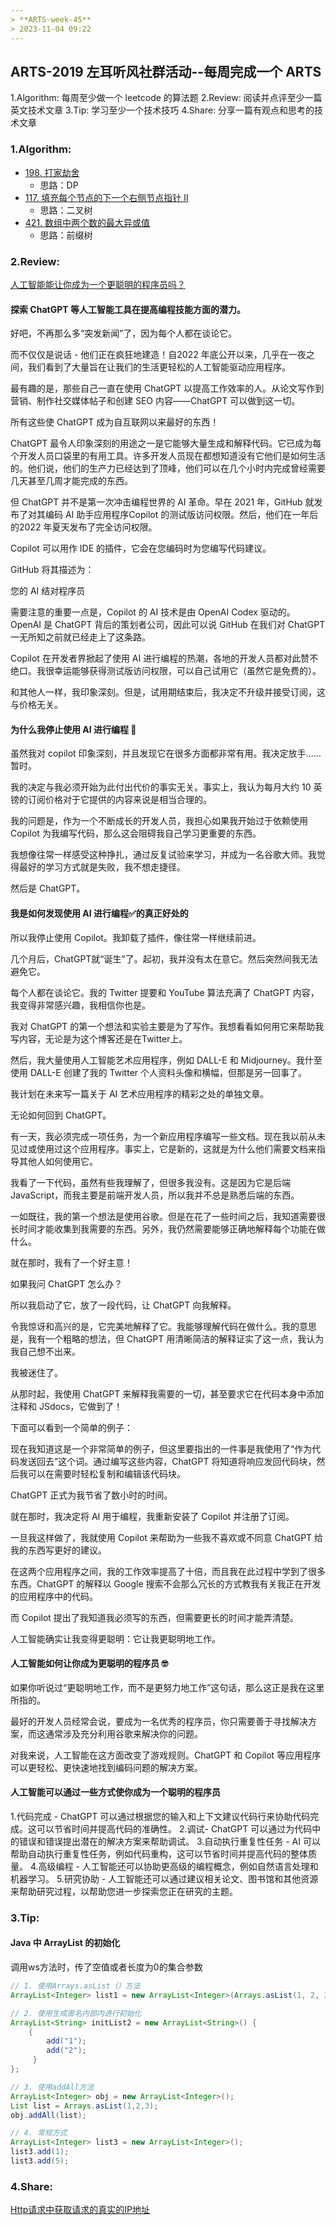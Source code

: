 ```yaml
---
> **ARTS-week-45**
> 2023-11-04 09:22
---
```



## ARTS-2019 左耳听风社群活动--每周完成一个 ARTS
1.Algorithm: 每周至少做一个 leetcode 的算法题
2.Review: 阅读并点评至少一篇英文技术文章
3.Tip: 学习至少一个技术技巧
4.Share: 分享一篇有观点和思考的技术文章

### 1.Algorithm:

- [198. 打家劫舍](https://leetcode.cn/problems/house-robber/submissions/479115869/)  
    + 思路：DP
- [117. 填充每个节点的下一个右侧节点指针 II](https://leetcode.cn/problems/populating-next-right-pointers-in-each-node-ii/submissions/479376289/) 
    + 思路：二叉树
- [421. 数组中两个数的最大异或值](https://leetcode.cn/problems/maximum-xor-of-two-numbers-in-an-array/submissions/479598128/)  
    + 思路：前缀树

### 2.Review:

[人工智能能让你成为一个更聪明的程序员吗？](https://dev.to/evergrowingdev/can-ai-make-you-a-smarter-programmer-1lbk)

#### 探索 ChatGPT 等人工智能工具在提高编程技能方面的潜力。

好吧，不再那么多“突发新闻”了，因为每个人都在谈论它。

而不仅仅是说话 - 他们正在疯狂地建造！自2022 年底公开以来，几乎在一夜之间，我们看到了大量旨在让我们的生活更轻松的人工智能驱动应用程序。

最有趣的是，那些自己一直在使用 ChatGPT 以提高工作效率的人。从论文写作到营销、制作社交媒体帖子和创建 SEO 内容——ChatGPT 可以做到这一切。

所有这些使 ChatGPT 成为自互联网以来最好的东西！

ChatGPT 最令人印象深刻的用途之一是它能够大量生成和解释代码。它已成为每个开发人员口袋里的有用工具。许多开发人员现在都想知道没有它他们是如何生活的。他们说，他们的生产力已经达到了顶峰，他们可以在几个小时内完成曾经需要几天甚至几周才能完成的东西。

但 ChatGPT 并不是第一次冲击编程世界的 AI 革命。早在 2021 年，GitHub 就发布了对其编码 AI 助手应用程序Copilot 的测试版访问权限。然后，他们在一年后的2022 年夏天发布了完全访问权限。

Copilot 可以用作 IDE 的插件，它会在您编码时为您编写代码建议。

GitHub 将其描述为：

您的 AI 结对程序员

需要注意的重要一点是，Copilot 的 AI 技术是由 OpenAI Codex 驱动的。OpenAI 是 ChatGPT 背后的策划者公司，因此可以说 GitHub 在我们对 ChatGPT 一无所知之前就已经走上了这条路。

Copilot 在开发者界掀起了使用 AI 进行编程的热潮，各地的开发人员都对此赞不绝口。我很幸运能够获得测试版访问权限，可以自己试用它（虽然它是免费的）。

和其他人一样，我印象深刻。但是，试用期结束后，我决定不升级并接受订阅，这与价格无关。

#### 为什么我停止使用 AI 进行编程 📵

虽然我对 copilot 印象深刻，并且发现它在很多方面都非常有用。我决定放手......暂时。

我的决定与我必须开始为此付出代价的事实无关。事实上，我认为每月大约 10 英镑的订阅价格对于它提供的内容来说是相当合理的。

我的问题是，作为一个不断成长的开发人员，我担心如果我开始过于依赖使用 Copilot 为我编写代码，那么这会阻碍我自己学习更重要的东西。

我想像往常一样感受这种挣扎，通过反复试验来学习，并成为一名谷歌大师。我觉得最好的学习方式就是失败，我不想走捷径。

然后是 ChatGPT。

#### 我是如何发现使用 AI 进行编程✅的真正好处的

所以我停止使用 Copilot。我卸载了插件，像往常一样继续前进。

几个月后，ChatGPT就“诞生”了。起初，我并没有太在意它。然后突然间我无法避免它。

每个人都在谈论它。我的 Twitter 提要和 YouTube 算法充满了 ChatGPT 内容，我变得非常感兴趣，我相信你也是。

我对 ChatGPT 的第一个想法和实验主要是为了写作。我想看看如何用它来帮助我写内容，无论是为这个博客还是在Twitter上。

然后，我大量使用人工智能艺术应用程序，例如 DALL-E 和 Midjourney。我什至使用 DALL-E 创建了我的 Twitter 个人资料头像和横幅，但那是另一回事了。

我计划在未来写一篇关于 AI 艺术应用程序的精彩之处的单独文章。

无论如何回到 ChatGPT。

有一天，我必须完成一项任务，为一个新应用程序编写一些文档。现在我以前从未见过或使用过这个应用程序。事实上，它是新的，这就是为什么他们需要文档来指导其他人如何使用它。

我看了一下代码，虽然有些我理解了，但很多我没有。这是因为它是后端 JavaScript，而我主要是前端开发人员，所以我并不总是熟悉后端的东西。

一如既往，我的第一个想法是使用谷歌。但是在花了一些时间之后，我知道需要很长时间才能收集到我需要的东西。另外，我仍然需要能够正确地解释每个功能在做什么。

就在那时，我有了一个好主意！

如果我问 ChatGPT 怎么办？

所以我启动了它，放了一段代码，让 ChatGPT 向我解释。

令我惊讶和高兴的是，它完美地解释了它。我能够理解代码在做什么。我的意思是，我有一个粗略的想法，但 ChatGPT 用清晰简洁的解释证实了这一点，我认为我自己想不出来。

我被迷住了。

从那时起，我使用 ChatGPT 来解释我需要的一切，甚至要求它在代码本身中添加注释和 JSdocs，它做到了！

下面可以看到一个简单的例子：

[](./images/ARTS-week-45-1.png)

现在我知道这是一个非常简单的例子，但这里要指出的一件事是我使用了“作为代码发送回去”这个词。通过编写这些内容，ChatGPT 将知道将响应发回代码块，然后我可以在需要时轻松复制和编辑该代码块。

ChatGPT 正式为我节省了数小时的时间。

就在那时，我决定将 AI 用于编程，我重新安装了 Copilot 并注册了订阅。

一旦我这样做了，我就使用 Copilot 来帮助为一些我不喜欢或不同意 ChatGPT 给我的东西写更好的建议。

在这两个应用程序之间，我的工作效率提高了十倍，而且我在此过程中学到了很多东西。ChatGPT 的解释以 Google 搜索不会那么冗长的方式教我有关我正在开发的应用程序中的代码。

而 Copilot 提出了我知道我必须写的东西，但需要更长的时间才能弄清楚。

人工智能确实让我变得更聪明：它让我更聪明地工作。

#### 人工智能如何让你成为更聪明的程序员 🤓

如果你听说过“更聪明地工作，而不是更努力地工作”这句话，那么这正是我在这里所指的。

最好的开发人员经常会说，要成为一名优秀的程序员，你只需要善于寻找解决方案，而这通常涉及充分利用谷歌来解决你的问题。

对我来说，人工智能在这方面改变了游戏规则。ChatGPT 和 Copilot 等应用程序可以更轻松、更快速地找到编码问题的解决方案。

#### 人工智能可以通过一些方式使你成为一个聪明的程序员

1.代码完成 - ChatGPT 可以通过根据您的输入和上下文建议代码行来协助代码完成。这可以节省时间并提高代码的准确性。
2.调试- ChatGPT 可以通过为代码中的错误和错误提出潜在的解决方案来帮助调试。
3.自动执行重复性任务 - AI 可以帮助自动执行重复性任务，例如代码重构，这可以节省时间并提高代码的整体质量。
4.高级编程 - 人工智能还可以协助更高级的编程概念，例如自然语言处理和机器学习。
5.研究协助 - 人工智能还可以通过建议相关论文、图书馆和其他资源来帮助研究过程，以帮助您进一步探索您正在研究的主题。

### 3.Tip:

#### Java 中 ArrayList 的初始化 

调用ws方法时，传了空值或者长度为0的集合参数

```java
// 1. 使用Arrays.asList（）方法
ArrayList<Integer> list1 = new ArrayList<Integer>(Arrays.asList(1, 2, 3));

// 2. 使用生成匿名内部内进行初始化
ArrayList<String> initList2 = new ArrayList<String>() {
    {
        add("1");
        add("2");
     }
};

// 3. 使用addAll方法
ArrayList<Integer> obj = new ArrayList<Integer>();
List list = Arrays.asList(1,2,3);
obj.addAll(list);

// 4. 常规方式
ArrayList<Integer> list3 = new ArrayList<Integer>();
list3.add(1);
list3.add(5);

```

### 4.Share:

[Http请求中获取请求的真实的IP地址](https://blog.csdn.net/qq_33301866/article/details/108588521)